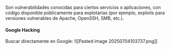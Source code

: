 Son vulnerabilidades conocidas para ciertos servicios o aplicaciones, con código disponible públicamente para explotarlas (por ejemplo, exploits para versiones vulnerables de Apache, OpenSSH, SMB, etc.).
#### **Google Hacking**
Buscar directamente en Google:
![[Pasted image 20250704103737.png]]
